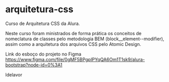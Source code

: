 # arquitetura-css
Curso de Arquitetura CSS da Alura. 

Neste curso foram ministrados de forma prática os conceitos de nomeclatura de classes pelo metodologia BEM (block__element--modifier), assim como a arquitetura dos arquivos CSS pelo Atomic Design.

Link do esboço do projeto no Figma
https://www.figma.com/file/0gMF5BPgplPYqQA6Om1T1sk9/alura-bootstrap?node-id=0%3A1

ldelavor
